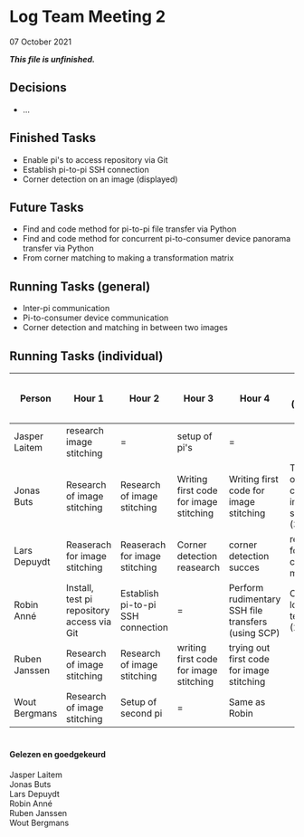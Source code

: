 # Log Team Meeting 2
07 October 2021

**_This file is unfinished._**
## Decisions
* ...

## Finished Tasks
* Enable pi's to access repository via Git
* Establish pi-to-pi SSH connection
* Corner detection on an image (displayed)

## Future Tasks
* Find and code method for pi-to-pi file transfer via Python
* Find and code method for concurrent pi-to-consumer device panorama transfer via Python
* From corner matching to making a transformation matrix
  
## Running Tasks (general)
* Inter-pi communication
* Pi-to-consumer device communication
* Corner detection and matching in between two images

## Running Tasks (individual)
Person | Hour 1 | Hour 2 | Hour 3 | Hour 4 | After hours (specify time)
------ | ------ | ------ | ------ | ------ | -------------
Jasper Laitem |   research image stitching |  =  |    setup of pi's  | = 
Jonas Buts    | Research of image stitching   |  Research of image stitching   | Writing first code for image stitching    | Writing first code for image stitching | Trying out first code for image stitching (30min)
Lars Depuydt  | Reaserach for image stitching  |  Reaserach for image stitching  |   Corner detection reasearch   | corner detection succes | research for corner matching
Robin Anné    | Install, test pi repository access via Git | Establish pi-to-pi SSH connection | = | Perform rudimentary SSH file transfers (using SCP) | Create log template (20m)
Ruben Janssen | Research of image stitching | Research of image stitching | writing first code for image stitching | trying out first code for image stitching
Wout Bergmans | Research of image stitching | Setup of second pi | = |Same as Robin

#
#### Gelezen en goedgekeurd
Jasper Laitem <br/>
Jonas Buts <br/>
Lars Depuydt <br/>
Robin Anné <br/>
Ruben Janssen <br/>
Wout Bergmans

